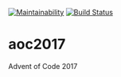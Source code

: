 [![Maintainability](https://api.codeclimate.com/v1/badges/8fbf1030d6eef9f8f1ae/maintainability)](https://codeclimate.com/github/pgoultiaev/aoc2017/maintainability) [![Build Status](https://travis-ci.org/pgoultiaev/aoc2017.svg?branch=master)](https://travis-ci.org/pgoultiaev/aoc2017)

# aoc2017
Advent of Code 2017
